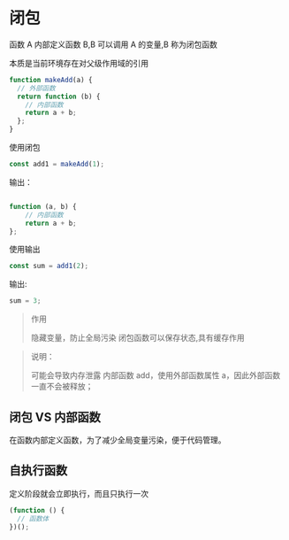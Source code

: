<!--
 * @Author: your name
 * @Date: 2020-11-10 10:32:46
 * @LastEditTime: 2022-05-31 15:52:52
 * @LastEditors: Juliette.Wang nannan.wang@broadlink.com.cn
 * @Description: In User Settings Edit
 * @FilePath: \vue-note\ES6\闭包.md
-->

# 闭包

函数 A 内部定义函数 B,B 可以调用 A 的变量,B 称为闭包函数

本质是当前环境存在对父级作用域的引用

```javascript
function makeAdd(a) {
  // 外部函数
  return function (b) {
    // 内部函数
    return a + b;
  };
}
```

使用闭包

```javascript
const add1 = makeAdd(1);
```

输出：

```javascript

function (a, b) {
    // 内部函数
    return a + b;
};

```

使用输出

```javascript
const sum = add1(2);
```

输出:

```javascript
sum = 3;
```

> 作用
>
> 隐藏变量，防止全局污染
> 闭包函数可以保存状态,具有缓存作用

> 说明：
>
> 可能会导致内存泄露
> 内部函数 add，使用外部函数属性 a，因此外部函数一直不会被释放；

## 闭包 VS 内部函数

在函数内部定义函数，为了减少全局变量污染，便于代码管理。

## 自执行函数

定义阶段就会立即执行，而且只执行一次

```js
(function () {
  // 函数体
})();
```
